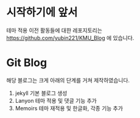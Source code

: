 # 시작하기에 앞서
테마 적용 이전 활동들에 대한 레포지토리는 https://github.com/yubin221/KMU_Blog 에 있습니다.

# Git Blog
해당 블로그는 크게 아래의 단계를 거쳐 제작하였습니다.
1. jekyll 기본 블로그 생성
2. Lanyon 테마 적용 및 댓글 기능 추가
3. Memoirs 테마 재적용 및 한글화, 각종 기능 추가
